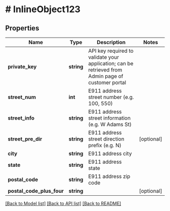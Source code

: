 # # InlineObject123

## Properties

Name | Type | Description | Notes
------------ | ------------- | ------------- | -------------
**private_key** | **string** | API key required to validate your application; can be retrieved from Admin page of customer portal |
**street_num** | **int** | E911 address street number (e.g. 100, 550) |
**street_info** | **string** | E911 address street information (e.g. W Adams St) |
**street_pre_dir** | **string** | E911 address street direction prefix (e.g. N) | [optional]
**city** | **string** | E911 address city |
**state** | **string** | E911 address state |
**postal_code** | **string** | E911 address zip code |
**postal_code_plus_four** | **string** |  | [optional]

[[Back to Model list]](../../README.md#models) [[Back to API list]](../../README.md#endpoints) [[Back to README]](../../README.md)
